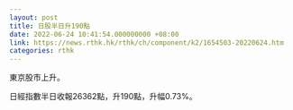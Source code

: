 ```yaml
---
layout: post
title: 日股半日升190點
date: 2022-06-24 10:41:54.000000000 +08:00
link: https://news.rthk.hk/rthk/ch/component/k2/1654503-20220624.htm
categories: rthk
---
```


東京股市上升。

日經指數半日收報26362點，升190點，升幅0.73%。
